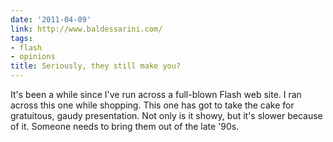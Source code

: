 ```yaml
---
date: '2011-04-09'
link: http://www.baldessarini.com/
tags:
- flash
- opinions
title: Seriously, they still make you?
---
```


It's been a while since I've run across a full-blown Flash web site. I ran across this one while shopping. This one has got to take the cake for gratuitous, gaudy presentation. Not only is it showy, but it's slower because of it. Someone needs to bring them out of the late '90s.
